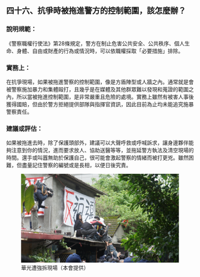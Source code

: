 ## 四十六、抗爭時被拖進警方的控制範圍，該怎麼辦？

### 說明規範：

《警察職權行使法》第28條規定，警方在制止危害公共安全、公共秩序、個人生命、身體、自由或財產的行為或情況時，可以依職權採取「必要措施」排除。

### 實務上：

在抗爭現場，如果被拖進警察的控制範圍，像是方盾陣型或人牆之內。通常就是會被警察施加暴力和集體毆打，且幾乎是在媒體及其他群眾難以發現和蒐證的範圍之內，所以當被拖進控制範圍，是非常嚴重且危險的處境。實務上雖然有被害人事後獲得國賠，但由於警方拒絕提供部隊與指揮官資訊，因此目前為止均未能追究施暴警察責任。

### 建議或評估：

如果被拖進去時，除了保護頭部外，建議可以大聲呼救或呼喊訴求，讓身邊夥伴能夠注意到你的情況，進而要求放人、協助送醫等等，並拖延警方執法及清空現場的時間。還手或叫囂無助於保護自己，很可能會激起警察的情緒而被打更兇。雖然困難，但盡量記住警察的編號或是長相，以便日後究責。

<figure>
  <img src="46.jpg" alt="華光遭強拆現場（本會提供）" />
  <figcaption>華光遭強拆現場（本會提供）</figcaption>
</figure>
